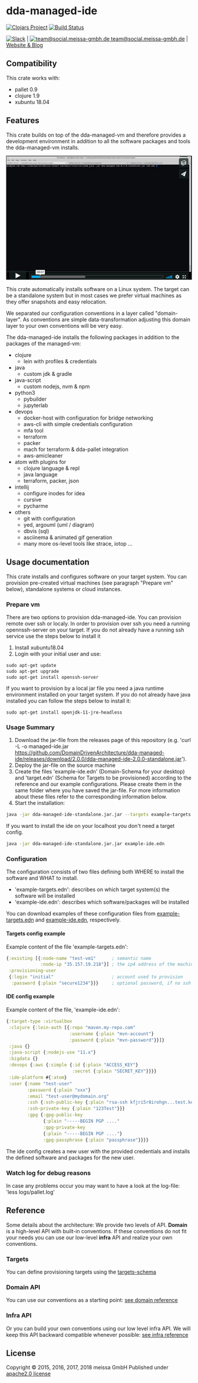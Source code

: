 # dda-managed-ide
[![Clojars Project](https://img.shields.io/clojars/v/dda/dda-managed-ide.svg)](https://clojars.org/dda/dda-managed-ide)
[![Build Status](https://travis-ci.org/DomainDrivenArchitecture/dda-managed-ide.svg?branch=master)](https://travis-ci.org/DomainDrivenArchitecture/dda-managed-ide)

[![Slack](https://img.shields.io/badge/chat-clojurians-green.svg?style=flat)](https://clojurians.slack.com/messages/#dda-pallet/) | [<img src="https://meissa-gmbh.de/img/community/Mastodon_Logotype.svg" width=20 alt="team@social.meissa-gmbh.de"> team@social.meissa-gmbh.de](https://social.meissa-gmbh.de/@team) | [Website & Blog](https://domaindrivenarchitecture.org)

## Compatibility

This crate works with:
* pallet 0.9
* clojure 1.9
* xubuntu 18.04

## Features

This crate builds on top of the dda-managed-vm and therefore provides a development environment in addition to all the software packages and tools the dda-managed-vm installs.

[![Create a clojure ide in minutes](doc/video.png)](https://vimeo.com/247506291)

This crate automatically installs software on a Linux system. The target can be a standalone system but in most cases we prefer virtual machines as they offer snapshots and easy relocation.

We separated our configuration conventions in a layer called "domain-layer". As conventions are simple data-transformation adjusting this domain layer to your own conventions will be very easy.

The dda-managed-ide installs the following packages in addition to the packages of the managed-vm:

* clojure
  * lein with profiles & credentials
* java
  * custom jdk & gradle
* java-script
  * custom nodejs, nvm & npm
* python3
  * pybuilder
  * jupyterlab
* devops
  * docker-host with configuration for bridge networking
  * aws-cli with simple credentials configuration
  * mfa tool
  * terraform
  * packer
  * mach for terraform & dda-pallet integration
  * aws-amicleaner
* atom with plugins for
  * clojure language & repl
  * java language
  * terraform, packer, json
* intellij
  * configure inodes for idea
  * cursive
  * pycharme
* others
  * git with configuration
  * yed, argouml (uml / diagram)
  * dbvis (sql)
  * asciinema & animated gif generation
  * many more os-level tools like strace, iotop ...

## Usage documentation
This crate installs and configures software on your target system. You can provision pre-created virtual machines (see paragraph "Prepare vm" below), standalone systems or cloud instances.

### Prepare vm
There are two options to provision dda-managed-ide. You can provision remote over ssh or localy.
In order to provision over ssh you need a running opennssh-server on your target. If you do not already have a running ssh service use the steps below to install it
1. Install xubuntu18.04
2. Login with your initial user and use:
```
sudo apt-get update
sudo apt-get upgrade
sudo apt-get install openssh-server
```
If you want to provision by a local jar file you need a java runtime environment installed on your target system. If you do not already have java installed you can follow the steps below to install it:
```
sudo apt-get install openjdk-11-jre-headless
```

### Usage Summary
1. Download the jar-file from the releases page of this repository (e.g. 'curl -L -o managed-ide.jar https://github.com/DomainDrivenArchitecture/dda-managed-ide/releases/download/2.0.0/dda-managed-ide-2.0.0-standalone.jar').
2. Deploy the jar-file on the source machine
3. Create the files 'example-ide.edn' (Domain-Schema for your desktop) and 'target.edn' (Schema for Targets to be provisioned) according to the reference and our example configurations. Please create them in the same folder where you have saved the jar-file. For more information about these files refer to the corresponding information below.
4. Start the installation:
```bash
java -jar dda-managed-ide-standalone.jar.jar --targets example-targets.edn example-ide.edn
```
If you want to install the ide on your localhost you don't need a target config.
```bash
java -jar dda-managed-ide-standalone.jar.jar example-ide.edn
```

### Configuration
The configuration consists of two files defining both WHERE to install the software and WHAT to install.
* 'example-targets.edn': describes on which target system(s) the software will be installed
* 'example-ide.edn': describes which software/packages will be installed

You can download examples of these configuration files from
[example-targets.edn](example-targets.edn) and
[example-ide.edn](example-ide.edn), respectively.

#### Targets config example
Example content of the file 'example-targets.edn':
```clojure
{:existing [{:node-name "test-vm1"      ; semantic name
             :node-ip "35.157.19.218"}] ; the ip4 address of the machine to be provisioned
 :provisioning-user
 {:login "initial"                      ; account used to provision
  :password {:plain "secure1234"}}}     ; optional password, if no ssh key is authorized
```

#### IDE config example
Example content of the file, 'example-ide.edn':
```clojure
{:target-type :virtualbox
 :clojure {:lein-auth [{:repo "maven.my-repo.com"
                        :username {:plain "mvn-account"}
                        :password {:plain "mvn-password"}}]}
 :java {}
 :java-script {:nodejs-use "11.x"}
 :bigdata {}
 :devops {:aws {:simple {:id {:plain "ACCESS_KEY"}
                         :secret {:plain "SECRET_KEY"}}}}
 :ide-platform #{:atom}
 :user {:name "test-user"
        :password {:plain "xxx"}
        :email "test-user@mydomain.org"
        :ssh {:ssh-public-key {:plain "rsa-ssh kfjri5r8irohgn...test.key comment"}
        :ssh-private-key {:plain "123Test"}}}
        :gpg {:gpg-public-key
              {:plain "-----BEGIN PGP ...."
              :gpg-private-key
              {:plain "-----BEGIN PGP ...."}
              :gpg-passphrase {:plain "passphrase"}}}}
```

The ide config creates a new user with the provided credentials and installs the defined software and packages for the new user.

### Watch log for debug reasons
In case any problems occur you may want to have a look at the log-file:
'less logs/pallet.log'

## Reference
Some details about the architecture: We provide two levels of API. **Domain** is a high-level API with built-in conventions. If these conventions do not fit your needs you can use our low-level **infra** API and realize your own conventions.

### Targets
You can define provisioning targets using the [targets-schema](https://github.com/DomainDrivenArchitecture/dda-pallet-commons/blob/master/doc/existing_spec.md)

### Domain API
You can use our conventions as a starting point:
[see domain reference](doc/reference_domain.md)

### Infra API
Or you can build your own conventions using our low level infra API. We will keep this API backward compatible whenever possible:
[see infra reference](doc/reference_infra.md)

## License
Copyright © 2015, 2016, 2017, 2018 meissa GmbH
Published under [apache2.0 license](LICENSE)
